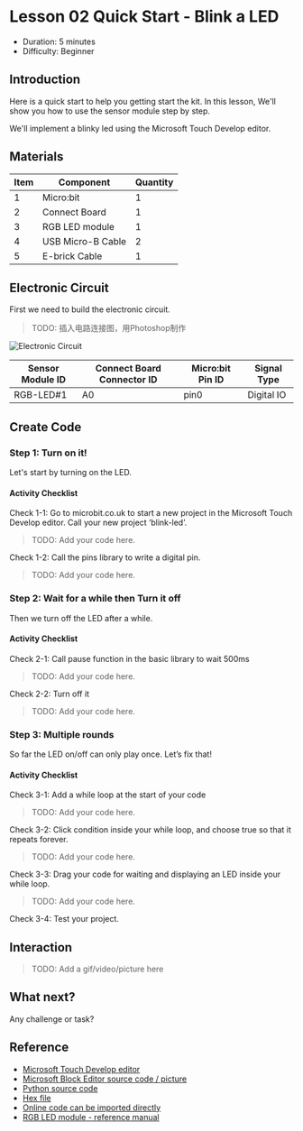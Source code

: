 # Lesson 02 Quick Start - Blink a LED

- Duration: 5 minutes
- Difficulty: Beginner

## Introduction

Here is a quick start to help you getting start the kit. In this lesson, We'll show you how to use the sensor module step by step.

We'll implement a blinky led using the Microsoft Touch Develop editor.

## Materials

| Item |     Component     | Quantity |
|------|-------------------|----------|
|    1 | Micro:bit         |        1 |
|    2 | Connect Board     |        1 |
|    3 | RGB LED module    |        1 |
|    4 | USB Micro-B Cable |        2 |
|    5 | E-brick Cable     |        1 |

## Electronic Circuit

First we need to build the electronic circuit.

> TODO: 插入电路连接图，用Photoshop制作

![Electronic Circuit](./images/lesson01/car-indicators-electronic-circuit.png)

| Sensor Module ID | Connect Board Connector ID | Micro:bit Pin ID | Signal Type |
|------------------|----------------------------|------------------|-------------|
| RGB-LED#1        | A0                         | pin0             | Digital IO  |


## Create Code

### Step 1: Turn on it!

Let's start by turning on the LED.

#### Activity Checklist

Check 1-1: Go to microbit.co.uk to start a new project in the Microsoft Touch Develop editor. Call your new project ‘blink-led’.

> TODO: Add your code here.

Check 1-2: Call the pins library to write a digital pin.

> TODO: Add your code here.

### Step 2: Wait for a while then Turn it off

Then we turn off the LED after a while.

#### Activity Checklist

Check 2-1: Call pause function in the basic library to wait 500ms

> TODO: Add your code here.

Check 2-2: Turn off it

> TODO: Add your code here.

### Step 3: Multiple rounds

So far the LED on/off can only play once. Let’s fix that!

#### Activity Checklist

Check 3-1: Add a while loop at the start of your code

> TODO: Add your code here.

Check 3-2: Click condition inside your while loop, and choose true so that it repeats forever.

> TODO: Add your code here.

Check 3-3: Drag your code for waiting and displaying an LED inside your while loop.

> TODO: Add your code here.

Check 3-4: Test your project.


## Interaction

> TODO: Add a gif/video/picture here


## What next?

Any challenge or task?


## Reference

- [Microsoft Touch Develop editor]()
- [Microsoft Block Editor source code / picture]()
- [Python source code]()
- [Hex file]()
- [Online code can be imported directly]()
- [RGB LED module - reference manual]()

